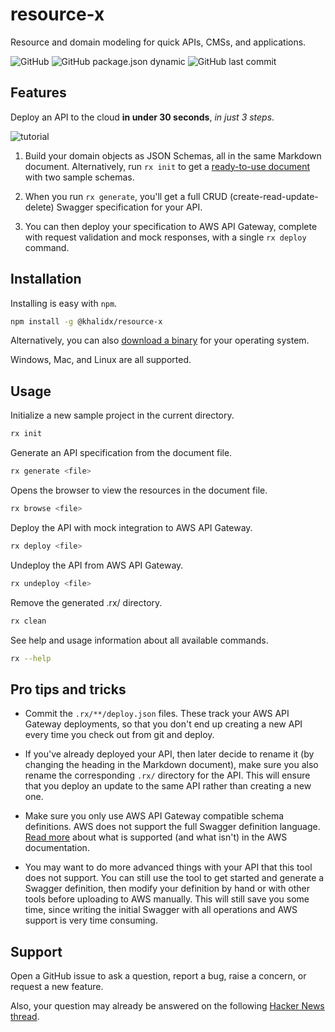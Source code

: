 # resource-x

Resource and domain modeling for quick APIs, CMSs, and applications.

![GitHub](https://img.shields.io/github/license/khalidx/resource-x.svg?style=flat-square)
![GitHub package.json dynamic](https://img.shields.io/github/package-json/keywords/khalidx/resource-x.svg?style=flat-square)
![GitHub last commit](https://img.shields.io/github/last-commit/khalidx/resource-x.svg?style=flat-square)

## Features

Deploy an API to the cloud **in under 30 seconds**, *in just 3 steps*.

![tutorial](./tutorial.gif)

1) Build your domain objects as JSON Schemas, all in the same Markdown document. Alternatively, run `rx init` to get a [ready-to-use document](./sample.md) with two sample schemas.
   
2) When you run `rx generate`, you'll get a full CRUD (create-read-update-delete) Swagger specification for your API.

3) You can then deploy your specification to AWS API Gateway, complete with request validation and mock responses, with a single `rx deploy` command.

## Installation

Installing is easy with `npm`.

```sh
npm install -g @khalidx/resource-x
```

Alternatively, you can also [download a binary](https://github.com/khalidx/resource-x/releases/latest) for your operating system.

Windows, Mac, and Linux are all supported.

## Usage

Initialize a new sample project in the current directory.

```sh
rx init
```
Generate an API specification from the document file.

```sh
rx generate <file>
```

Opens the browser to view the resources in the document file.

```sh
rx browse <file>
```

Deploy the API with mock integration to AWS API Gateway.

```sh
rx deploy <file>
```

Undeploy the API from AWS API Gateway.

```sh
rx undeploy <file>
```

Remove the generated .rx/ directory.

```sh
rx clean
```

See help and usage information about all available commands.

```sh
rx --help
```

## Pro tips and tricks

- Commit the `.rx/**/deploy.json` files. These track your AWS API Gateway deployments, so that you don't end up creating a new API every time you check out from git and deploy.

- If you've already deployed your API, then later decide to rename it (by changing the heading in the Markdown document), make sure you also rename the corresponding `.rx/` directory for the API. This will ensure that you deploy an update to the same API rather than creating a new one.

- Make sure you only use AWS API Gateway compatible schema definitions. AWS does not support the full Swagger definition language. [Read more](https://docs.aws.amazon.com/apigateway/latest/developerguide/api-gateway-known-issues.html#api-gateway-known-issues-rest-apis) about what is supported (and what isn't) in the AWS documentation.

- You may want to do more advanced things with your API that this tool does not support. You can still use the tool to get started and generate a Swagger definition, then modify your definition by hand or with other tools before uploading to AWS manually. This will still save you some time, since writing the initial Swagger with all operations and AWS support is very time consuming.

## Support

Open a GitHub issue to ask a question, report a bug, raise a concern, or request a new feature.

Also, your question may already be answered on the following [Hacker News thread](https://news.ycombinator.com/item?id=20322759).
